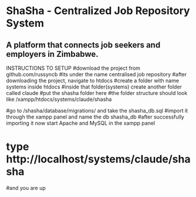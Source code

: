 # ShaSha - Centralized Job Repository System

A platform that connects job seekers and employers in Zimbabwe.
--------------------------------------------------------------------------------

INSTRUCTIONS TO SETUP
#download the project from github.com/russyncb
#its under the name centralised job repository
#after downloading the project, navigate to htdocs
#create a folder with name systems inside htdocs
#inside that folder(systems) create another folder called claude
#put the shasha folder here
#the folder structure should look like /xampp/htdocs/systems/claude/shasha

#go to /shasha/database/migrations/ and take the shasha_db.sql
#import it through the xampp panel and name the db shasha_db
#after successfully importing it now start Apache and MySQL in the xampp panel
# type http://localhost/systems/claude/shasha

#and you are up